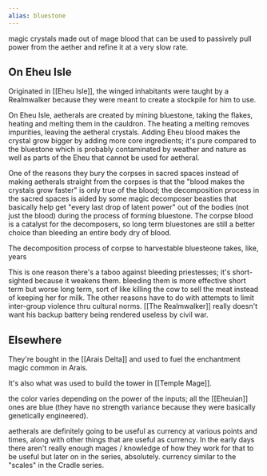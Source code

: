 ```yaml
---
alias: bluestone
---
```


magic crystals made out of mage blood that can be used to passively pull power from the aether and refine it at a very slow rate. 

## On Eheu Isle

Originated in [[Eheu Isle]], the winged inhabitants were taught by a Realmwalker because they were meant to create a stockpile for him to use. 

On Eheu Isle, aetherals are created by mining bluestone, taking the flakes, heating and melting them in the cauldron. The heating a melting removes impurities, leaving the aetheral crystals. Adding Eheu blood makes the crystal grow bigger by adding more core ingredients; it's pure compared to the bluestone which is probably contaminated by weather and nature as well as parts of the Eheu that cannot be used for aetheral.  

One of the reasons they bury the corpses in sacred spaces instead of making aetherals straight from the corpses is that the "blood makes the crystals grow faster" is only true of the blood; the decomposition process in the sacred spaces is aided by some magic decomposer beasties that basically help get "every last drop of latent power" out of the bodies (not just the blood) during the process of forming bluestone. The corpse blood is a catalyst for the decomposers, so long term bluestones are still a better choice than bleeding an entire body dry of blood. 

The decomposition process of corpse to harvestable bluesteone takes, like, years

This is one reason there's a taboo against bleeding priestesses; it's short-sighted because it weakens them.  bleeding them is more effective short term but worse long term, sort of like killing the cow to sell the meat instead of keeping her for milk. The other reasons have to do with attempts to limit inter-group violence thru cultural norms. [[The Realmwalker]] really doesn't want his backup battery being rendered useless by civil war.

## Elsewhere

They're bought in the [[Arais Delta]] and used to fuel the enchantment magic common in Arais. 

It's also what was used to build the tower in [[Temple Mage]]. 

the color varies depending on the power of the inputs; all the [[Eheuian]] ones are blue (they have no strength variance because they were basically genetically engineered).

aetherals are definitely going to be useful as currency at various points and times, along with other things that are useful as currency. In the early days there aren't really enough mages / knowledge of how they work for that to be useful but later on in the series, absolutely. currency similar to the "scales" in the Cradle series.
